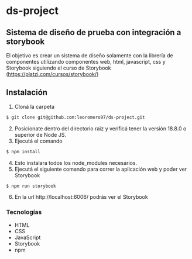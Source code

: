 # ds-project

## Sistema de diseño de prueba con integración a storybook
El objetivo es crear un sistema de diseño solamente con la librería de componentes utilizando componentes web, html, javascript, css y Storybook siguiendo el curso de Storybook (https://platzi.com/cursos/storybook/)


## Instalación

1. Cloná la carpeta
```bash
$ git clone git@github.com:leoromero97/ds-project.git
```
2. Posicionate dentro del directorio raiz y verificá tener la versión 18.8.0 o superior de Node JS.
3. Ejecutá el comando

```bash
$ npm install
```
4. Esto instalara todos los node_modules necesarios.
5. Ejecutá el siguiente comando para correr la aplicación web y poder ver Storybook

```bash
$ npm run storybook
```

6. En la url http://localhost:6006/ podrás ver el Storybook

### Tecnologías
- HTML
- CSS
- JavaScript
- Storybook
- npm
